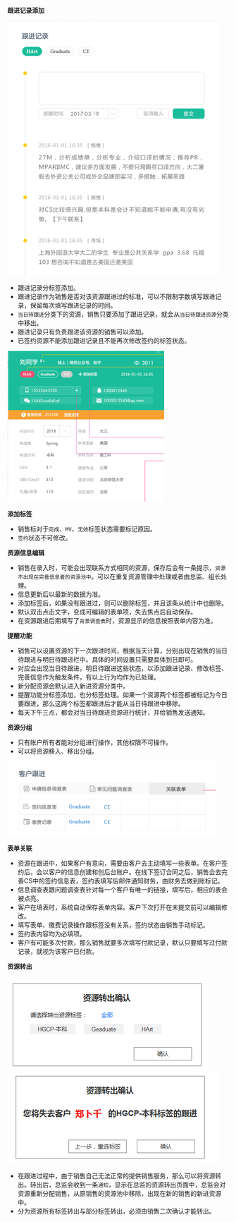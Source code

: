 **跟进记录添加**

![](/assets/跟进.png)

- 跟进记录分标签添加。
- 跟进记录作为销售是否对该资源跟进过的标准，可以不限制字数填写跟进记录，保留每次填写跟进记录的时间。
- `当日待跟进`分类下的资源，销售只要添加了跟进记录，就会从`当日待跟进资源`分类中移出。
- 跟进记录只有负责跟进该资源的销售可以添加。
- 已签约资源不能添加跟进记录且不能再次修改签约的标签状态。

![](/assets/信息编辑.png)

**添加标签**

- 销售标对于`完成`、`MV`、`无效`标签状态需要标记原因。
- `签约`状态不可修改。

**资源信息编辑**

- 销售在录入时，可能会出现联系方式相同的资源，保存后会有一条提示，`资源不出现在完善信息者的资源池中`。可以在重复资源管理中处理或者由总监、组长处理。
- 信息更新后以最新的数据为准。
- 添加标签后，如果没有跟进过，则可以删除标签，并且该条从统计中也删除。
- 默认双击点击文字，变成可编辑的表单项，失去焦点后自动保存。
- 在资源跟进后期填写了`背景调查表`时，资源显示的信息按照表单内容为准。

**提醒功能**

- 销售可以设置资源的下一次跟进时间，根据当天计算，分别出现在销售的当日待跟进与明日待跟进栏中。具体的时间设置只需要具体到日即可。
- 对应会出现当日待跟进，明日待跟进这些状态，以添加跟进记录、修改标签、完善信息作为触发条件，有以上行为均作为已处理。
- 新分配资源会默认进入新进资源分类中。
- 提醒功能分标签添加，也分标签处理。如果一个资源两个标签都被标记为今日要跟进，那么这两个标签都跟进后才能从当日待跟进中移除。
- 每天下午三点，都会对当日待跟进资源进行统计，并给销售发送通知。

**资源分组**

- 只有账户所有者能对分组进行操作，其他权限不可操作。
- 可以将资源移入、移出分组。

![](/assets/跟进表.png)

**表单关联**

- 资源在跟进中，如果客户有意向，需要由客户去主动填写一些表单。在客户签约后，会以客户的信息创建和创后台账户。在线下签订合同之后，销售会去完善CS中的签约信息表，签约表填写后邮件通知财务，由财务去做到账标记。
- 信息调查表跟问题调查表针对每一个客户有唯一的链接，填写后，相应的表会被点亮。
- 客户在填表时，系统自动保存表单内容。客户下次打开在未提交前可以编辑修改。
- 填写表单、缴费记录操作跟标签没有关系，签约状态由销售手动标记。
- 签约表内容均为必填项。
- 客户有可能多次付款，那么销售就要多次填写付款记录，默认只要填写过付款记录，就视为该客户已付款。

**资源转出**

![](/assets/资源转出确认.png)
![](/assets/转出二次确认.png)

- 在跟进过程中，由于销售自己无法正常的提供销售服务，那么可以将资源转出。转出后，总监会收到一条`通知`，显示在总监的资源转出页面中，总监会对资源重新分配销售，从原销售的资源池中移除，出现在新的销售的新进资源中。
- 分为资源所有标签转出与部分标签转出，必须由销售二次确认才能转出。
